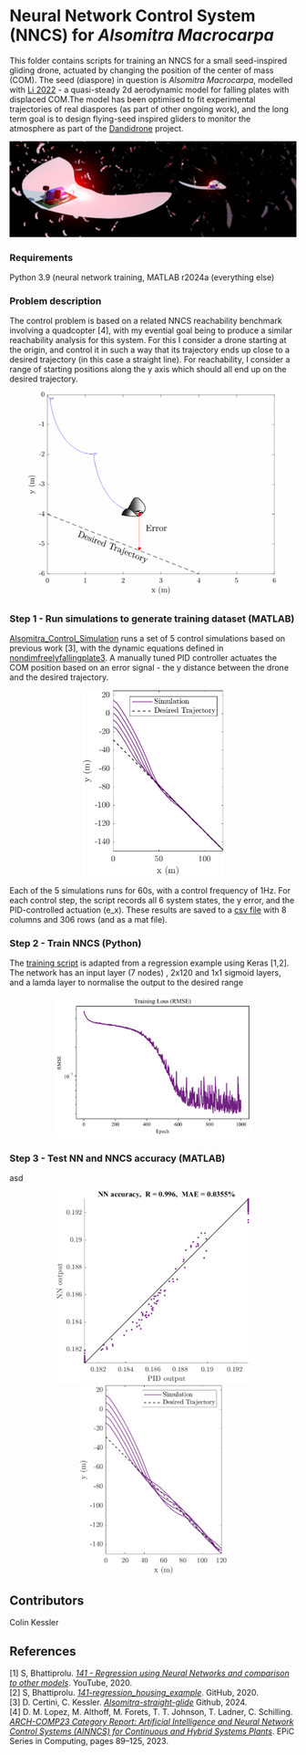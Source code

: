 # Neural Network Control System (NNCS) for _Alsomitra Macrocarpa_
 
This folder contains scripts for training an NNCS for a small seed-inspired gliding drone, actuated by changing the position of the center of mass (COM). The seed (diaspore) in question is _Alsomitra Macrocarpa_, modelled with [Li 2022](https://doi.org/10.1017/jfm.2022.89) - a quasi-steady 2d aerodynamic model for falling plates with displaced COM.The model has been optimised to fit experimental trajectories of real diaspores (as part of other ongoing work), and the long term goal is to design flying-seed inspired gliders to monitor the atmosphere as part of the [Dandidrone](https://voilab.eng.ed.ac.uk/dandidrone) project.

<img src="https://github.com/ckessler2/phd/blob/main/Alsomitra_NNCS/Figures/Render5_3by1.png" /> 

### Requirements

Python 3.9 (neural network training, MATLAB r2024a (everything else)

### Problem description

The control problem is based on a related NNCS reachability benchmark involving a quadcopter [4], with my evential goal being to produce a similar reachability analysis for this system. For this I consider a drone starting at the origin, and control it in such a way that its trajectory ends up close to a desired trajectory (in this case a straight line). For reachability, I consider a range of starting positions along the y axis which should all end up on the desired trajectory.

<p align="center"> 
 <img src="https://github.com/ckessler2/phd/blob/main/Alsomitra_NNCS/Figures/NNCS_problem3.png" width="450" class="center" />
</p>

### Step 1 - Run simulations to generate training dataset (MATLAB)

[Alsomitra_Control_Simulation](https://github.com/ckessler2/phd/blob/main/Alsomitra_NNCS/Alsomitra_Control_Simulation.m) runs a set of 5 control simulations based on previous work [3], with the dynamic equations defined in [nondimfreelyfallingplate3](https://github.com/ckessler2/phd/blob/main/Alsomitra_NNCS/nondimfreelyfallingplate3.m). A manually tuned PID controller actuates the COM position based on an error signal - the y distance between the drone and the desired trajectory.

<p align="center"> 
 <img src="https://github.com/ckessler2/phd/blob/main/Alsomitra_NNCS/Figures/PID_Result.png" width="250" class="center" />
</p>

Each of the 5 simulations runs for 60s, with a control frequency of 1Hz. For each control step, the script records all 6 system states, the y error, and the PID-controlled actuation (e_x). These results are saved to a [csv file](https://github.com/ckessler2/phd/blob/main/Alsomitra_NNCS/Training_Data.csv) with 8 columns and 306 rows (and as a mat file).

### Step 2 - Train NNCS (Python)

The [training script](https://github.com/ckessler2/phd/blob/main/Alsomitra_NNCS/Train_Alsomitra_Controller.py) is adapted from a regression example using Keras [1,2]. The network has an input layer (7 nodes) , 2x120 and 1x1 sigmoid layers, and a lamda layer to normalise the output to the desired range

<p align="center"> 
 <img src="https://github.com/ckessler2/phd/blob/main/Alsomitra_NNCS/Figures/NN_Training_Loss.png" width="350" class="center" />
</p>

### Step 3 - Test NN and NNCS accuracy (MATLAB)

asd

<p align="center"> 
 <img src="https://github.com/ckessler2/phd/blob/main/Alsomitra_NNCS/Figures/NN_Accuracy.png" width="340" class="center" />
 <img src="https://github.com/ckessler2/phd/blob/main/Alsomitra_NNCS/Figures/NNCS_Result.png" width="260" class="center" />
</p>




## Contributors
Colin Kessler 

## References
[1] S, Bhattiprolu.  [_141 - Regression using Neural Networks and comparison to other models_](https://www.youtube.com/watch?v=2yhLEx2FKoY&t=2s). YouTube, 2020. <br />
[2] S, Bhattiprolu. [_141-regression_housing_example_](https://github.com/bnsreenu/python_for_microscopists/blob/master/141-regression_housing_example.py). GitHub, 2020. <br />
[3] D. Certini, C. Kessler. [_Alsomitra-straight-glide_](https://github.com/danielecertini90/Alsomitra-straight-glide) Github, 2024. <br />
[4] D. M. Lopez, M. Althoff, M. Forets, T. T. Johnson, T. Ladner, C. Schilling. [_ARCH-COMP23 Category Report: Artificial Intelligence and Neural Network Control Systems (AINNCS) for Continuous and Hybrid Systems Plants_](https://easychair.org/publications/open/Vfq4b). EPiC Series in Computing, pages 89–125, 2023. <br />
